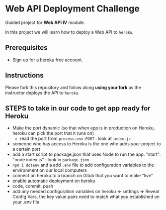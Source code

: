 # Web API Deployment Challenge

Guided project for **Web API IV** module.

In this project we will learn how to deploy a Web API to `heroku`.

## Prerequisites

- Sign up for a [heroku](https://www.heroku.com/) free account.

## Instructions

Please fork this repository and follow along **using your fork** as the instructor deploys the API to `heroku`.

## STEPS to take in our code to get app ready for Heroku
- Make the port dynamic (so that when app is in production on Heroku, heroku can pick the port that it runs on)
    - read the port from `process.env.PORT` : look at `index.js`
- someone who has access to Heroku is the one who adds your project to a certain port
- add a start script to package.json that uses Node to run the app. 
    "start": "node index.js" : look in `package.json`
- `npm i dotenv` and a add `.env` file to add configuration variables to the environment on our local computers
- connect on heroku to a branch on Gitub that you want to make "live"
- enable automatic deployment on heroku
- code, commit, push
- add any needed configuration variables on heroku => settings => Reveal Config Vars, the key value pairs need to match what you established on your .env file